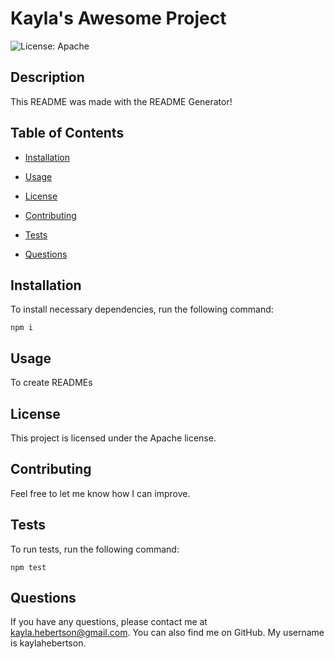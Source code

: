 # Kayla's Awesome Project
![License: Apache](https://img.shields.io/badge/License-Apache%202.0-blue.svg)

## Description

This README was made with the README Generator!

## Table of Contents

* [Installation](#installation)

* [Usage](#usage)

* [License](#license)


* [Contributing](#contributing)

* [Tests](#tests)

* [Questions](#questions)

## Installation

To install necessary dependencies, run the following command:

```
npm i
```

## Usage

To create READMEs

## License
This project is licensed under the Apache license.

## Contributing

Feel free to let me know how I can improve.

## Tests

To run tests, run the following command:

```
npm test
```

## Questions

If you have any questions, please contact me at kayla.hebertson@gmail.com. You can also find me on GitHub. My username is kaylahebertson.
